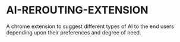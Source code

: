 # AI-REROUTING-EXTENSION
A chrome extension to suggest different types of AI to the end users depending upon their preferences and degree of need.
